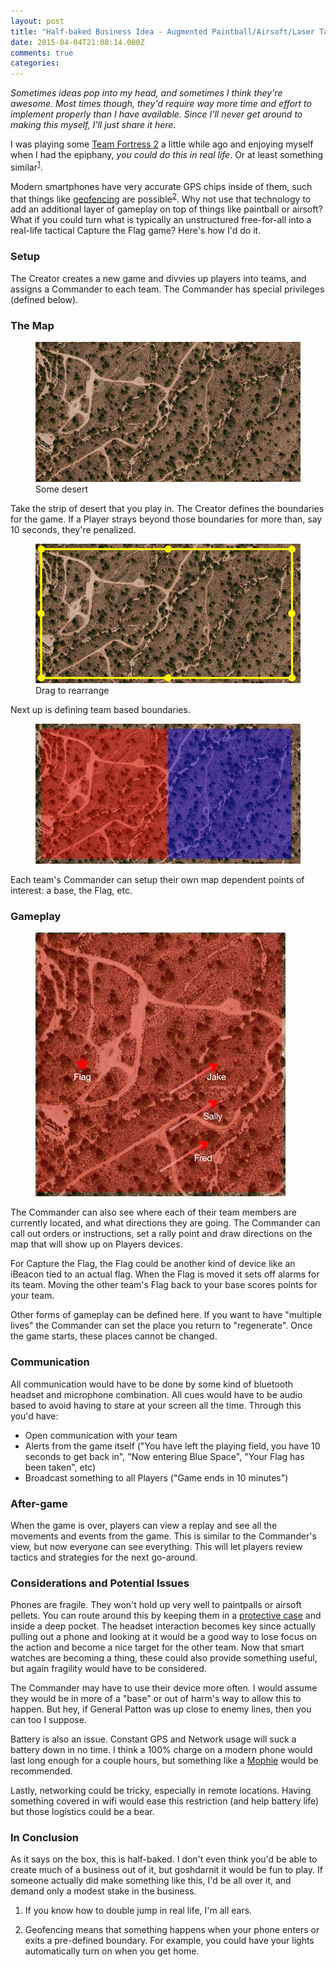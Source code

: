 ```yaml
---
layout: post
title: "Half-baked Business Idea - Augmented Paintball/Airsoft/Laser Tag"
date: 2015-04-04T21:08:14.000Z
comments: true
categories: 
---
```

*Sometimes ideas pop into my head, and sometimes I think they're awesome. Most times though, they'd require way more time and effort to implement properly than I have available. Since I'll never get around to making this myself, I'll just share it here.*

I was playing some [Team Fortress 2](http://www.teamfortress.com/) a little while ago and enjoying myself when I had the epiphany, *you could do this in real life*. Or at least something similar<sup id="fnref:1"><a href="#fn:1" rel="footnote">1</a></sup>.

Modern smartphones have very accurate GPS chips inside of them, such that things like [geofencing](https://developer.apple.com/library/ios/documentation/UserExperience/Conceptual/LocationAwarenessPG/RegionMonitoring/RegionMonitoring.html) are possible<sup id="fnref:2"><a href="#fn:2" rel="footnote">2</a></sup>. Why not use that technology to add an additional layer of gameplay on top of things like paintball or airsoft? What if you could turn what is typically an unstructured free-for-all into a real-life tactical Capture the Flag game? Here's how I'd do it.

### Setup
The Creator creates a new game and divvies up players into teams, and assigns a Commander to each team. The Commander has special privileges (defined below).

### The Map
<figure class="center">
    <img alt="The Map" src="./01-Map.jpg">
    <figcaption>Some desert</figcaption>
</figure>

Take the strip of desert that you play in. The Creator defines the boundaries for the game. If a Player strays beyond those boundaries for more than, say 10 seconds, they're penalized.

<figure>
    <img alt="Boundaries" src="./02-Boundaries.jpg">
    <figcaption>Drag to rearrange</figcaption>
</figure>

Next up is defining team based boundaries. 

<figure>
    <img alt="Team Boundaries" src="./03-TeamBoundaries.jpg">
    <figcaption></figcaption>
</figure>

Each team's Commander can setup their own map dependent points of interest: a base, the Flag, etc.

### Gameplay

<figure>
    <img alt="Red Team" src="./04-RedCommander.jpg">
    <figcaption></figcaption>
</figure>

The Commander can also see where each of their team members are currently located, and what directions they are going. The Commander can call out orders or instructions, set a rally point and draw directions on the map that will show up on Players devices.

For Capture the Flag, the Flag could be another kind of device like an iBeacon tied to an actual flag. When the Flag is moved it sets off alarms for its team. Moving the other team's Flag back to your base scores points for your team.

Other forms of gameplay can be defined here. If you want to have "multiple lives" the Commander can set the place you return to "regenerate". Once the game starts, these places cannot be changed.

### Communication
All communication would have to be done by some kind of bluetooth headset and microphone combination. All cues would have to be audio based to avoid having to stare at your screen all the time. Through this you'd have:

* Open communication with your team
* Alerts from the game itself ("You have left the playing field, you have 10 seconds to get back in", "Now entering Blue Space", "Your Flag has been taken", etc)
* Broadcast something to all Players ("Game ends in 10 minutes")

### After-game
When the game is over, players can view a replay and see all the movements and events from the game. This is similar to the Commander's view, but now everyone can see everything. This will let players review tactics and strategies for the next go-around.

### Considerations and Potential Issues
Phones are fragile. They won't hold up very well to paintpalls or airsoft pellets. You can route around this by keeping them in a [protective case](http://www.amazon.com/OtterBox-Defender-iPhone-Frustration-Packaging/dp/B00N1AFY1Q/ref=sr_1_2?ie=UTF8&sr=1-2&s=wireless&keywords=otterbox%2Bdefender%2Biphone%2B6&tag=thepetzoo-20&qid=1428182286) and inside a deep pocket. The headset interaction becomes key since actually pulling out a phone and looking at it would be a good way to lose focus on the action and become a nice target for the other team. Now that smart watches are becoming a thing, these could also provide something useful, but again fragility would have to be considered.

The Commander may have to use their device more often. I would assume they would be in more of a "base" or out of harm's way to allow this to happen. But hey, if General Patton was up close to enemy lines, then you can too I suppose.

Battery is also an issue. Constant GPS and Network usage will suck a battery down in no time. I think a 100% charge on a modern phone would last long enough for a couple hours, but something like a [Mophie](http://www.amazon.com/s/ref=nb_sb_noss?url=search-alias%253Daps&tag=thepetzoo-20&field-keywords=mophie) would be recommended.

Lastly, networking could be tricky, especially in remote locations. Having something covered in wifi would ease this restriction (and help battery life) but those logistics could be a bear.

### In Conclusion
As it says on the box, this is half-baked. I don't even think you'd be able to create much of a business out of it, but goshdarnit it would be fun to play. If someone actually did make something like this, I'd be all over it, and demand only a modest stake in the business. 

<div class="footnotes">
  <ol>
    <li class="footnote" id="fn:1">
  <p>If you know how to double jump in real life, I'm all ears.</p>
</li>
<li class="footnote" id="fn:2">
  <p>Geofencing means that something happens when your phone enters or exits a pre-defined boundary. For example, you could have your lights automatically turn on when you get home.</p>
</li>
  </ol>
</div>